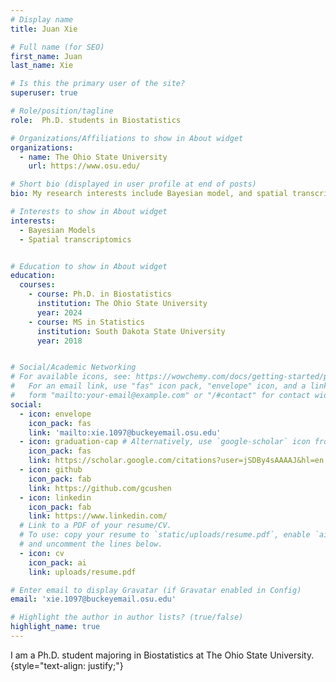 ```yaml
---
# Display name
title: Juan Xie

# Full name (for SEO)
first_name: Juan
last_name: Xie

# Is this the primary user of the site?
superuser: true

# Role/position/tagline
role:  Ph.D. students in Biostatistics

# Organizations/Affiliations to show in About widget
organizations:
  - name: The Ohio State University
    url: https://www.osu.edu/

# Short bio (displayed in user profile at end of posts)
bio: My research interests include Bayesian model, and spatial transcriptomics.

# Interests to show in About widget
interests:
  - Bayesian Models
  - Spatial transcriptomics


# Education to show in About widget
education:
  courses:
    - course: Ph.D. in Biostatistics
      institution: The Ohio State University
      year: 2024
    - course: MS in Statistics
      institution: South Dakota State University
      year: 2018


# Social/Academic Networking
# For available icons, see: https://wowchemy.com/docs/getting-started/page-builder/#icons
#   For an email link, use "fas" icon pack, "envelope" icon, and a link in the
#   form "mailto:your-email@example.com" or "/#contact" for contact widget.
social:
  - icon: envelope
    icon_pack: fas
    link: 'mailto:xie.1097@buckeyemail.osu.edu'
  - icon: graduation-cap # Alternatively, use `google-scholar` icon from `ai` icon pack
    icon_pack: fas
    link: https://scholar.google.com/citations?user=jSDBy4sAAAAJ&hl=en
  - icon: github
    icon_pack: fab
    link: https://github.com/gcushen
  - icon: linkedin
    icon_pack: fab
    link: https://www.linkedin.com/
  # Link to a PDF of your resume/CV.
  # To use: copy your resume to `static/uploads/resume.pdf`, enable `ai` icons in `params.yaml`,
  # and uncomment the lines below.
  - icon: cv
    icon_pack: ai
    link: uploads/resume.pdf

# Enter email to display Gravatar (if Gravatar enabled in Config)
email: 'xie.1097@buckeyemail.osu.edu'

# Highlight the author in author lists? (true/false)
highlight_name: true
---
```


I am a Ph.D. student majoring in Biostatistics at The Ohio State University. 
{style="text-align: justify;"}
